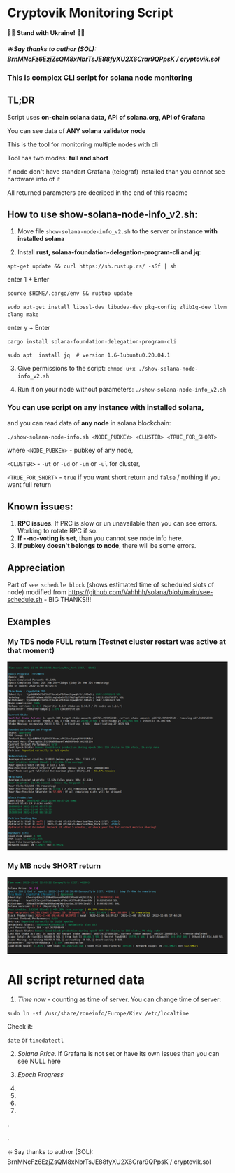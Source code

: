 # Cryptovik Monitoring Script
#### 💛💙 Stand with Ukraine! 💙💛
##### ❇️ Say thanks to author (SOL): BrnMNcFz6EzjZsQM8xNbrTsJE88fyXU2X6Crar9QPpsK / cryptovik.sol
  
 
### This is complex CLI script for solana node monitoring
 
 
## TL;DR
Script uses **on-chain solana data, API of solana.org, API of Grafana**

You can see data of **ANY solana validator node**

This is the tool for monitoring multiple nodes with cli

Tool has two modes: **full and short**

If node don't have standart Grafana (telegraf) installed than you cannot see hardware info of it

All returned parameters are decribed in the end of this readme
 
 
## How to use show-solana-node-info_v2.sh:

1. Move file `show-solana-node-info_v2.sh` to the server or instance **with installed solana**


2. Install **rust, solana-foundation-delegation-program-cli and jq**:

`apt-get update && curl https://sh.rustup.rs/ -sSf | sh`

enter 1 + Enter

`source $HOME/.cargo/env && rustup update`

`sudo apt-get install libssl-dev libudev-dev pkg-config zlib1g-dev llvm clang make`

enter y + Enter

`cargo install solana-foundation-delegation-program-cli`

`sudo apt  install jq  # version 1.6-1ubuntu0.20.04.1`
 
 
3. Give permissions to the script: `chmod u+x ./show-solana-node-info_v2.sh`
 
 
4. Run it on your node without parameters: `./show-solana-node-info_v2.sh`


### You can use script on any instance with installed solana,
and you can read data of **any node** in solana blockchain:

`./show-solana-node-info.sh <NODE_PUBKEY> <CLUSTER> <TRUE_FOR_SHORT>`

where
`<NODE_PUBKEY>` - pubkey of any node, 

`<CLUSTER>` - `-ut` or `-ud` or `-um` or `-ul` for cluster, 

`<TRUE_FOR_SHORT>` - `true` if you want short return and `false` / nothing if you want full return


## Known issues:
1. **RPC issues**. If PRC is slow or un unavailable than you can see errors. Working to rotate RPC if so.
2. **If --no-voting is set**, than you cannot see node info here.
3. **If pubkey doesn't belongs to node**, there will be some errors.
 
  
## Appreciation
Part of `see schedule block` (shows estimated time of scheduled slots of node) modified from https://github.com/Vahhhh/solana/blob/main/see-schedule.sh - BIG THANKS!!!
 
  
## Examples
### My TDS node FULL return (Testnet cluster restart was active at that moment)
![My TDS node FULL return](/example1.png "My TDS node FULL return")
### My MB node SHORT return
![My MB node SHORT return](/example2.png "My MB node SHORT return")


# All script returned data

1. *Time now* - counting as time of server. You can change time of server:

`sudo ln -sf /usr/share/zoneinfo/Europe/Kiev /etc/localtime`

Check it:

`date` or `timedatectl`

2. *Solana Price*. If Grafana is not set or have its own issues than you can see NULL here

3. *Epoch Progress*

4. 

5.

6.

7.

.

.

❇️ Say thanks to author (SOL): BrnMNcFz6EzjZsQM8xNbrTsJE88fyXU2X6Crar9QPpsK / cryptovik.sol
